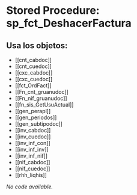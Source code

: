 # Stored Procedure: sp_fct_DeshacerFactura

## Usa los objetos:
- [[cnt_cabdoc]]
- [[cnt_cuedoc]]
- [[cxc_cabdoc]]
- [[cxc_cuedoc]]
- [[fct_OrdFact]]
- [[Fn_cnt_gruanudoc]]
- [[Fn_nif_gruanudoc]]
- [[fn_sis_GetUsuActual]]
- [[gen_perapl]]
- [[gen_periodos]]
- [[gen_subtipodoc]]
- [[inv_cabdoc]]
- [[inv_cuedoc]]
- [[inv_inf_con]]
- [[inv_inf_inv]]
- [[inv_inf_nif]]
- [[nif_cabdoc]]
- [[nif_cuedoc]]
- [[rhh_liqhis]]

*No code available.*
